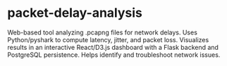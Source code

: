 # packet-delay-analysis
Web-based tool analyzing .pcapng files for network delays. Uses Python/pyshark to compute latency, jitter, and packet loss. Visualizes results in an interactive React/D3.js dashboard with a Flask backend and  PostgreSQL persistence. Helps identify and troubleshoot network issues.
